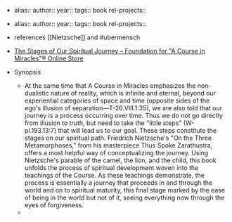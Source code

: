 - alias::
  author::
  year::
  tags:: book
  rel-projects::

- alias::
  author::
  year::
  tags:: book
  rel-projects::


- references [[Nietzsche]] and #ubermensch
- [The Stages of Our Spiritual Journey – Foundation for "A Course in Miracles"® Online Store](https://facimstore.org/products/the-stages-of-our-spiritual-journey-epub)
- Synopsis
	- At the same time that A Course in Miracles emphasizes the non-dualistic nature of reality, which is infinite and eternal, beyond our experiential categories of space and time (opposite sides of the ego's illusion of separation—T-26.VIII.1:35), we are also told that our journey is a process occurring over time. Thus we do not go directly from illusion to truth, but need to take the "little steps" (W-pl.193.13:7) that will lead us to our goal. These steps constitute the stages on our spiritual path. Friedrich Nietzsche's "On the Three Metamorphoses," from his masterpiece Thus Spoke Zarathustra, offers a most helpful way of conceptualizing the journey. Using Nietzsche's parable of the camel, the lion, and the child, this book unfolds the process of spiritual development woven into the teachings of the Course. As these teachings demonstrate, the process is essentially a journey that proceeds in and through the world and on to spiritual maturity, this final stage marked by the ease of being in the world but not of it, seeing everything now through the eyes of forgiveness.
	-
